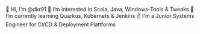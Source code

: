 👋 Hi, I’m @dkr91
👀 I’m interested in Scala, Java, Windows-Tools & Tweaks
🌱 I’m currently learning Quarkus, Kubernets & Jenkins
✌  I'm a Junior Systems Engineer for CI/CD & Deployment Plattforms
